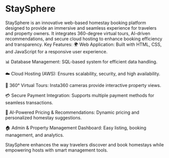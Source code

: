 # StaySphere
StaySphere is an innovative web-based homestay booking platform designed to provide an immersive and seamless experience for travelers and property owners. It integrates 360-degree virtual tours, AI-driven recommendations, and secure cloud hosting to enhance booking efficiency and transparency.
Key Features:
🌍 Web Application: Built with HTML, CSS, and JavaScript for a responsive user experience.

📊 Database Management: SQL-based system for efficient data handling.

☁️ Cloud Hosting (AWS): Ensures scalability, security, and high availability.

🎥 360° Virtual Tours: Insta360 cameras provide interactive property views.

💳 Secure Payment Integration: Supports multiple payment methods for seamless transactions.

🤖 AI-Powered Pricing & Recommendations: Dynamic pricing and personalized homestay suggestions.

🏠 Admin & Property Management Dashboard: Easy listing, booking management, and analytics.

StaySphere enhances the way travelers discover and book homestays while empowering hosts with smart management tools.
